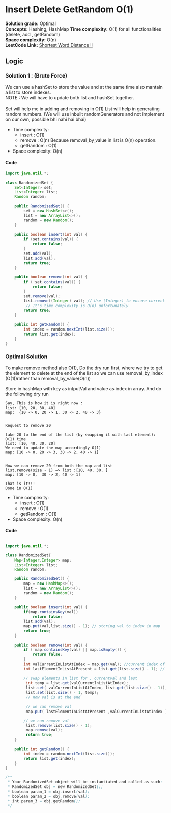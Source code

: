 #  Insert Delete GetRandom O(1)

**Solution grade:** Optimal  
**Concepts:** Hashing, HashMap
**Time complexity:** O(1) for all functionalities (delete, add , getRandom)  
**Space complexity:** O(n)  
**LeetCode Link:** [Shortest Word Distance II](https://leetcode.com/problems/insert-delete-getrandom-o1)


## Logic

###  Solution 1 : (Brute Force)
We can use a hashSet to store the value and at the same time also mantain a list to store indexes. <br>
NOTE : We will have to update both list and hashSet together.<br><br>
Set will help me in adding and removing in O(1)
List will help in generating random numbers. (We will use inbuilt randomGenerators and not implement on our own, possible bhi nahi hai bhai)

- Time complexity:
  - insert : O(1)
  - remove : O(n)  Because removal_by_value in list is O(n) operation.
  - getRandom : O(1)
- Space complexity: O(n)

#### Code
```java
import java.util.*;

class RandomizedSet {
    Set<Integer> set;
    List<Integer> list;
    Random random;

    public RandomizedSet() {
        set = new HashSet<>();
        list = new ArrayList<>();
        random = new Random();
    }
    
    public boolean insert(int val) {
        if (set.contains(val)) {
            return false;
        }
        set.add(val);
        list.add(val);
        return true;
    }
    
    public boolean remove(int val) {
        if (!set.contains(val)) {
            return false;
        }
        set.remove(val);
        list.remove((Integer) val); // Use (Integer) to ensure correct removal
         // It's time complexity is O(n) unfortunately
        return true;
    }
    
    public int getRandom() {
        int index = random.nextInt(list.size());
        return list.get(index);
    }
}
```

### Optimal Solution 

To make remove method also O(1), Do the dry run first, where we try to get the element to delete at the end of the list so we can use removal_by_index (O(1))rather than removal_by_value(O(n))

Store in hashMap with key as intputVal and value as index in array. And do the following dry run


```
Say, This is how it is right now :
list: [10, 20, 30, 40]
map:  {10 -> 0, 20 -> 1, 30 -> 2, 40 -> 3}


Request to remove 20

take 20 to the end of the list (by swapping it with last element): O(1) time
list: [10, 40, 30, 20]
We need to update the map accordingly O(1)
map: [10 -> 0, 20 -> 3, 30 -> 2, 40 -> 1]


Now we can remove 20 from both the map and list
list.remove(size - 1) => list :[10, 40, 30, ]
map: [10 -> 0,  30 -> 2, 40 -> 1]

That is it!!!
Done in O(1)

```
- Time complexity:
  - insert : O(1)
  - remove : O(1)
  - getRandom : O(1)
- Space complexity: O(n)

####  Code

```java

import java.util.*;

class RandomizedSet{
    Map<Integer,Integer> map;
    List<Integer> list;
    Random random;

    public RandomizedSet() {
        map = new HashMap<>();
        list = new ArrayList<>();
        random = new Random();
    }
    
    public boolean insert(int val) {
        if(map.containsKey(val))
            return false;
        list.add(val);
        map.put(val,list.size() - 1); // storing val to index in map
        return true;
    }
    
    public boolean remove(int val) {
        if (!map.containsKey(val) || map.isEmpty()) {
            return false;
        }
        int valCurrentInListAtIndex = map.get(val); //current index of val
        int lastElementInListAtPresent = list.get(list.size() - 1); // last element in list at the moment
        
        // swap elements in list for , currentval and last
         int temp = list.get(valCurrentInListAtIndex);
         list.set( valCurrentInListAtIndex, list.get(list.size() - 1));
         list.set(list.size() - 1, temp);
         // now val is at the end 
        
         // we can remove val
         map.put( lastElementInListAtPresent ,valCurrentInListAtIndex );

        // we can remove val
         list.remove(list.size() - 1);
         map.remove(val);
         return true;
    }
    
    public int getRandom() {
        int index = random.nextInt(list.size());
        return list.get(index);
    }
}

/**
 * Your RandomizedSet object will be instantiated and called as such:
 * RandomizedSet obj = new RandomizedSet();
 * boolean param_1 = obj.insert(val);
 * boolean param_2 = obj.remove(val);
 * int param_3 = obj.getRandom();
 */
```
